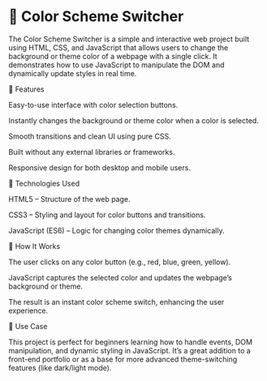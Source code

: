 # 🎨 Color Scheme Switcher



The Color Scheme Switcher is a simple and interactive web project built using HTML, CSS, and JavaScript that allows users to change the background or theme color of a webpage with a single click. It demonstrates how to use JavaScript to manipulate the DOM and dynamically update styles in real time.

🔹 Features

Easy-to-use interface with color selection buttons.

Instantly changes the background or theme color when a color is selected.

Smooth transitions and clean UI using pure CSS.

Built without any external libraries or frameworks.

Responsive design for both desktop and mobile users.

🔹 Technologies Used

HTML5 – Structure of the web page.

CSS3 – Styling and layout for color buttons and transitions.

JavaScript (ES6) – Logic for changing color themes dynamically.

🔹 How It Works

The user clicks on any color button (e.g., red, blue, green, yellow).

JavaScript captures the selected color and updates the webpage’s background or theme.

The result is an instant color scheme switch, enhancing the user experience.

🔹 Use Case

This project is perfect for beginners learning how to handle events, DOM manipulation, and dynamic styling in JavaScript. It’s a great addition to a front-end portfolio or as a base for more advanced theme-switching features (like dark/light mode).
